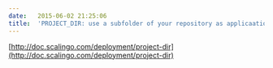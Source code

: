 ```yaml
---
date:	2015-06-02 21:25:06
title:	'PROJECT_DIR: use a subfolder of your repository as applicaation directory'
---
```


[http://doc.scalingo.com/deployment/project-dir](http://doc.scalingo.com/deployment/project-dir)
